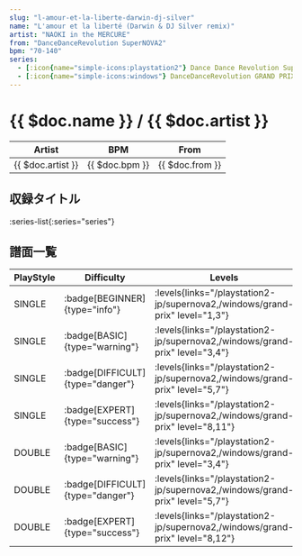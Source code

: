 ```yaml
---
slug: "l-amour-et-la-liberte-darwin-dj-silver"
name: "L'amour et la liberté (Darwin & DJ Silver remix)"
artist: "NAOKI in the MERCURE"
from: "DanceDanceRevolution SuperNOVA2"
bpm: "70-140"
series:
  - [:icon{name="simple-icons:playstation2"} Dance Dance Revolution SuperNOVA2 :icon{name="flag:jp-4x3"}](/playstation2-jp/supernova2)
  - [:icon{name="simple-icons:windows"} DanceDanceRevolution GRAND PRIX (グランプリプレー)](/windows/grand-prix)
---
```


# {{ $doc.name }} / {{ $doc.artist }}

|Artist|BPM|From|
|------|---|----|
|{{ $doc.artist }}|{{ $doc.bpm }}|{{ $doc.from }}|

## 収録タイトル

:series-list{:series="series"}

## 譜面一覧

|PlayStyle|Difficulty|Levels|Notes|Movie|
|---------|----------|------|-----|-----|
|SINGLE| :badge[BEGINNER]{type="info"}| :levels{links="/playstation2-jp/supernova2,/windows/grand-prix" level="1,3"}|80/4||
|SINGLE| :badge[BASIC]{type="warning"}| :levels{links="/playstation2-jp/supernova2,/windows/grand-prix" level="3,4"}|131/10||
|SINGLE| :badge[DIFFICULT]{type="danger"}| :levels{links="/playstation2-jp/supernova2,/windows/grand-prix" level="5,7"}|198/17||
|SINGLE| :badge[EXPERT]{type="success"}| :levels{links="/playstation2-jp/supernova2,/windows/grand-prix" level="8,11"}|340/1||
|DOUBLE| :badge[BASIC]{type="warning"}| :levels{links="/playstation2-jp/supernova2,/windows/grand-prix" level="3,4"}|126/0||
|DOUBLE| :badge[DIFFICULT]{type="danger"}| :levels{links="/playstation2-jp/supernova2,/windows/grand-prix" level="5,7"}|221/13||
|DOUBLE| :badge[EXPERT]{type="success"}| :levels{links="/playstation2-jp/supernova2,/windows/grand-prix" level="8,12"}|340/22||
